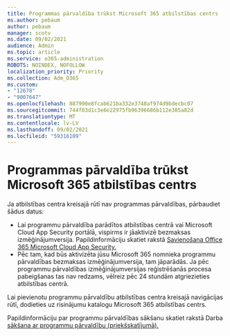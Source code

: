 ```yaml
---
title: Programmas pārvaldība trūkst Microsoft 365 atbilstības centrs
ms.author: pebaum
author: pebaum
manager: scotv
ms.date: 09/02/2021
audience: Admin
ms.topic: article
ms.service: o365-administration
ROBOTS: NOINDEX, NOFOLLOW
localization_priority: Priority
ms.collection: Adm_O365
ms.custom:
- "12678"
- "9007647"
ms.openlocfilehash: 887990e8fcab621ba332e3748af974d9bdecbc07
ms.sourcegitcommit: 744f03d1c3e6e22975fb96396686b112e385a82d
ms.translationtype: MT
ms.contentlocale: lv-LV
ms.lasthandoff: 09/02/2021
ms.locfileid: "59316109"
---
```

# <a name="app-governance-missing-from-microsoft-365-compliance-center"></a>Programmas pārvaldība trūkst Microsoft 365 atbilstības centrs

Ja atbilstības centra kreisajā rūtī nav programmas pārvaldības, pārbaudiet šādus datus:

- Lai programmu pārvaldība parādītos atbilstības centrā vai Microsoft Cloud App Security portālā, vispirms ir jāaktivizē bezmaksas izmēģinājumversija. Papildinformāciju skatiet rakstā [Savienošana Office 365 Microsoft Cloud App Security.](https://docs.microsoft.com/cloud-app-security/connect-office-365-to-microsoft-cloud-app-security)
- Pēc tam, kad būs aktivizēta jūsu Microsoft 365 nomnieka programmu pārvaldības bezmaksas izmēģinājumversija, tam jāparādās. Ja pēc programmu pārvaldības izmēģinājumversijas reģistrēšanās procesa pabeigšanas tas nav redzams, vēlreiz pēc 24 stundām atgriezieties atbilstības centrā.

Lai pievienotu programmu pārvaldību atbilstības centra kreisajā navigācijas rūtī, dodieties uz risinājumu katalogu Microsoft 365 atbilstības centrs.

Papildinformāciju par programmu pārvaldības sākšanu skatiet rakstā Darba [sākšana ar programmu pārvaldību (priekšskatījumā).](https://docs.microsoft.com/microsoft-365/compliance/app-governance-get-started)
